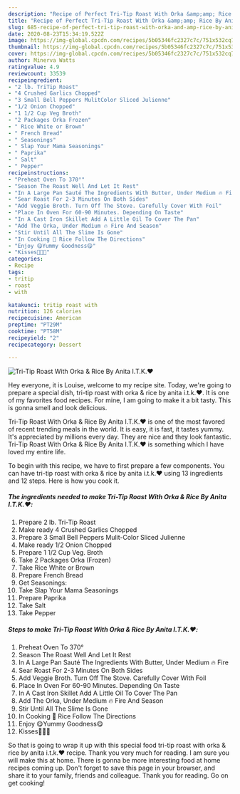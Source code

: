 ```yaml
---
description: "Recipe of Perfect Tri-Tip Roast With Orka &amp;amp; Rice By Anita I.T.K.♥️"
title: "Recipe of Perfect Tri-Tip Roast With Orka &amp;amp; Rice By Anita I.T.K.♥️"
slug: 685-recipe-of-perfect-tri-tip-roast-with-orka-and-amp-rice-by-anita-itk
date: 2020-08-23T15:34:19.522Z
image: https://img-global.cpcdn.com/recipes/5b05346fc2327c7c/751x532cq70/tri-tip-roast-with-orka-rice-by-anita-itk♥️-recipe-main-photo.jpg
thumbnail: https://img-global.cpcdn.com/recipes/5b05346fc2327c7c/751x532cq70/tri-tip-roast-with-orka-rice-by-anita-itk♥️-recipe-main-photo.jpg
cover: https://img-global.cpcdn.com/recipes/5b05346fc2327c7c/751x532cq70/tri-tip-roast-with-orka-rice-by-anita-itk♥️-recipe-main-photo.jpg
author: Minerva Watts
ratingvalue: 4.9
reviewcount: 33539
recipeingredient:
- "2 lb. TriTip Roast"
- "4 Crushed Garlics Chopped"
- "3 Small Bell Peppers MulitColor Sliced Julienne"
- "1/2 Onion Chopped"
- "1 1/2 Cup Veg Broth"
- "2 Packages Orka Frozen"
- " Rice White or Brown"
- " French Bread"
- " Seasonings"
- " Slap Your Mama Seasonings"
- " Paprika"
- " Salt"
- " Pepper"
recipeinstructions:
- "Preheat Oven To 370°"
- "Season The Roast Well And Let It Rest"
- "In A Large Pan Sauté The Ingredients With Butter, Under Medium 🔥 Fire"
- "Sear Roast For 2-3 Minutes On Both Sides"
- "Add Veggie Broth. Turn Off The Stove. Carefully Cover With Foil"
- "Place In Oven For 60-90 Minutes. Depending On Taste"
- "In A Cast Iron Skillet Add A Little Oil To Cover The Pan"
- "Add The Orka, Under Medium 🔥 Fire And Season"
- "Stir Until All The Slime Is Gone"
- "In Cooking 🍚 Rice Follow The Directions"
- "Enjoy 😋Yummy Goodness😋"
- "Kisses💋💋💋"
categories:
- Recipe
tags:
- tritip
- roast
- with

katakunci: tritip roast with 
nutrition: 126 calories
recipecuisine: American
preptime: "PT29M"
cooktime: "PT58M"
recipeyield: "2"
recipecategory: Dessert

---
```



![Tri-Tip Roast With Orka &amp; Rice By Anita I.T.K.♥️](https://img-global.cpcdn.com/recipes/5b05346fc2327c7c/751x532cq70/tri-tip-roast-with-orka-rice-by-anita-itk♥️-recipe-main-photo.jpg)

Hey everyone, it is Louise, welcome to my recipe site. Today, we're going to prepare a special dish, tri-tip roast with orka &amp; rice by anita i.t.k.♥️. It is one of my favorites food recipes. For mine, I am going to make it a bit tasty. This is gonna smell and look delicious.

Tri-Tip Roast With Orka &amp; Rice By Anita I.T.K.♥️ is one of the most favored of recent trending meals in the world. It is easy, it is fast, it tastes yummy. It's appreciated by millions every day. They are nice and they look fantastic. Tri-Tip Roast With Orka &amp; Rice By Anita I.T.K.♥️ is something which I have loved my entire life.




To begin with this recipe, we have to first prepare a few components. You can have tri-tip roast with orka &amp; rice by anita i.t.k.♥️ using 13 ingredients and 12 steps. Here is how you cook it.

<!--inarticleads1-->

##### The ingredients needed to make Tri-Tip Roast With Orka &amp; Rice By Anita I.T.K.♥️:

1. Prepare 2 lb. Tri-Tip Roast
1. Make ready 4 Crushed Garlics Chopped
1. Prepare 3 Small Bell Peppers Mulit-Color Sliced Julienne
1. Make ready 1/2 Onion Chopped
1. Prepare 1 1/2 Cup Veg. Broth
1. Take 2 Packages Orka (Frozen)
1. Take  Rice White or Brown
1. Prepare  French Bread
1. Get  Seasonings:
1. Take  Slap Your Mama Seasonings
1. Prepare  Paprika
1. Take  Salt
1. Take  Pepper




<!--inarticleads2-->

##### Steps to make Tri-Tip Roast With Orka &amp; Rice By Anita I.T.K.♥️:

1. Preheat Oven To 370°
1. Season The Roast Well And Let It Rest
1. In A Large Pan Sauté The Ingredients With Butter, Under Medium 🔥 Fire
1. Sear Roast For 2-3 Minutes On Both Sides
1. Add Veggie Broth. Turn Off The Stove. Carefully Cover With Foil
1. Place In Oven For 60-90 Minutes. Depending On Taste
1. In A Cast Iron Skillet Add A Little Oil To Cover The Pan
1. Add The Orka, Under Medium 🔥 Fire And Season
1. Stir Until All The Slime Is Gone
1. In Cooking 🍚 Rice Follow The Directions
1. Enjoy 😋Yummy Goodness😋
1. Kisses💋💋💋




So that is going to wrap it up with this special food tri-tip roast with orka &amp; rice by anita i.t.k.♥️ recipe. Thank you very much for reading. I am sure you will make this at home. There is gonna be more interesting food at home recipes coming up. Don't forget to save this page in your browser, and share it to your family, friends and colleague. Thank you for reading. Go on get cooking!
